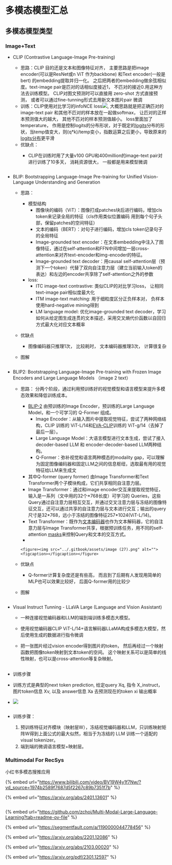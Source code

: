 # 多模态模型汇总

## 多模态模型类型



### Image+Text

* CLIP (Contrastive Language-Image Pre-training)
  * 思路：CLIP 目的还是文本和图像特征对齐， 主要思路是把image encoder(可以是ResNet或n ViT 作为backbone) 和Text encoder(一般是bert) 的embedding提取并归一化。 之后把两者的embedding做余弦相似度。text-image pair是匹对的话相似度接近1， 不匹对的接近0.用这种方法去训练模型。 CLIP对图文预测时可以直接用 zero-shot 方式直接预测， 或者可以通过fine-tunning形式去用新文本图片pair 微调
  * 训练：CLIP使用对比学习的infoNCE loss![](<../.gitbook/assets/image (24).png>), 大概思路就是把正确匹对的image-text pair 和其他不匹对的样本放在一起做softmax， 让匹对的正样本预测值大的越大， 其他不匹对的样本预测值越小。 loss里面加了temperature， 作用是控制logits的分布形状，对于既定的[logits](https://zhida.zhihu.com/search?content\_id=233440332\&content\_type=Article\&match\_order=3\&q=logits\&zhida\_source=entity)分布的形状，当temp值变大，则(q\*k)/temp变小，指数运算之后更小，导致原来的[logits分布](https://zhida.zhihu.com/search?content\_id=233440332\&content\_type=Article\&match\_order=2\&q=logits%E5%88%86%E5%B8%83\&zhida\_source=entity)更平滑
  * 优缺点：
    *   CLIP在训练时用了大量v100 GPU和400million的image-text pair对进行训练了10多天， 消耗资源很大， 一般都是用来模型微调

        <figure><img src="../.gitbook/assets/image (23).png" alt=""><figcaption></figcaption></figure>
* BLIP: Bootstrapping Language-Image Pre-training for Unified Vision-Language Understanding and Generation
  * 思路：
    * 模型结构
      * 图像块的编码（ViT）：图像打成patches块后进行编码，增加cls token来记录全局的特征（cls作用类似位置编码 用到每个句子头部，保留patches的空间特征）
      * 文本的编码（BERT）：对句子进行编码，增加cls token记录句子的全局特征
      * Image-grounded text encoder：在文本embedding中注入了图像特征，通过在self-attention和FFN中间增加一层cross-attention来对齐text-encoder和img-encoder的特征。
      * Image-grounded text decoder：用causal self-attention层（预测下一个token）代替了双向自注意力层（建立当前输入token的表达）和左边的encoder共享除了self-attention之外的参数
    * loss:
      * ITC image-text contrastive: 类似CLIP的对比学习loss， 让相同text-image pair相似度最大化
      * ITM image-text matching: 用于细粒度区分正负样本对， 负样本使用hard-negative mining得到
      * LM language model: 优化image-grounded text decoder，学习如何从给定图生成连贯的文本描述，采用交叉熵代价函数以自回归方式最大化对应文本概率
  * 优缺点
    * 图像编码器只推理1次， 比较耗时， 文本编码器推理3次， 计算很复杂
  *   图解

      <figure><img src="../.gitbook/assets/image (25).png" alt=""><figcaption></figcaption></figure>
* BLIP2:  Bootstrapping Language-Image Pre-training with Frozen Image Encoders and Large Language Models （image 2 text）
  * 思路： 分两个阶段，通过利用预训练好的视觉模型和语言模型来提升多模态效果和降低训练成本。
    * [BLIP-2](https://zhida.zhihu.com/search?content\_id=233440332\&content\_type=Article\&match\_order=1\&q=BLIP-2\&zhida\_source=entity) 由预训练的Image Encoder，预训练的Large Language Model，和一个可学习的 Q-Former 组成。
      * Image Encoder：从输入图片中提取视觉特征，尝试了两种网络结构，CLIP 训练的 ViT-L/14和[EVA-CLIP](https://zhida.zhihu.com/search?content\_id=233440332\&content\_type=Article\&match\_order=1\&q=EVA-CLIP\&zhida\_source=entity)训练的 ViT-g/14（去掉了最后一层）。
      * Large Language Model：大语言模型进行文本生成，尝试了接入decoder-based LLM 和 encoder-decoder-based LLM两种结构。
      * Q-Former：弥补视觉和语言两种模态的modality gap，可以理解为固定图像编码器和固定LLM之间的信息枢纽，选取最有用的视觉特征给LLM来生成文
    * 其中Q-former (query former) 由Image Transformer和Text Transformer两个子模块构成，它们共享相同自注意力层。
    * Image Transformer：通过和image encoder交互来提取视觉特征，输入是一系列（文中用的32个\*768长度）可学习的 Queries，这些Query通过自注意力层相互交互，并通过交叉注意力层与冻结的图像特征交互，还可以通过共享的自注意力层与文本进行交互；输出的query尺寸是32\*768，远小于冻结的图像特征257\*1024(ViT-L/14)。
    * Text Transformer：既作为[文本编码器](https://zhida.zhihu.com/search?content\_id=233440332\&content\_type=Article\&match\_order=3\&q=%E6%96%87%E6%9C%AC%E7%BC%96%E7%A0%81%E5%99%A8\&zhida\_source=entity)也作为文本解码器，它的自注意力层与Image Transformer共享，根据预训练任务，用不同的self-attention [masks](https://zhida.zhihu.com/search?content\_id=233440332\&content\_type=Article\&match\_order=1\&q=masks\&zhida\_source=entity)来控制Query和文本的交互方式。
    *

        <figure><img src="../.gitbook/assets/image (27).png" alt=""><figcaption></figcaption></figure>
  * 优缺点
    * Q-former计算复杂度还是有些高， 而且到了后期有人发现用简单的MLP也可以效果比较好， 后面Q-former用的比较少
  *   图解

      <figure><img src="../.gitbook/assets/image (26).png" alt=""><figcaption></figcaption></figure>





* Visual Instruct Tunning - LLaVA Large (Language and Vision Assistant)
  * 一种连接视觉编码器和LLM的端到端训练多模态大模型。
  * 使用视觉编码器CLIP ViT-L/14+语言解码器LLaMA构成多模态大模型，然后使用生成的数据进行指令微调
  *   把一张图片经过vision encoder得到图片的token， 然后再经过一个映射函数把图像token映射到文本token的空间。 这个映射关系可以是简单的线性映射，也可以是cross-attention等复杂映射。

      <figure><img src="../.gitbook/assets/image (28).png" alt=""><figcaption></figcaption></figure>
* 训练步骤
* 训练方式是典型的next token prediction, 给定query Xq, 指令 X\_instruct， 图片token信息 Xv, 以及 answer信息 Xa 去预测现在的token xi 输出概率
*   ![](<../.gitbook/assets/image (30).png>)

    <figure><img src="../.gitbook/assets/image (29).png" alt=""><figcaption></figcaption></figure>


* 训练步骤：
  1. 预训练特征对齐模块（映射层W），冻结视觉编码器和LLM，只训练映射矩阵W得到上面公式的最大似然，相当于为冻结的 LLM 训练一个适配的visual tokenizer。
  2. 端到端的微调语言模型+映射层。





### Multimodal For RecSys









小红书多模态搜推应用

{% embed url="https://www.bilibili.com/video/BV19W4y1f7Nw/?vd_source=1974b2589f7687d5f2267c89b7351f7b" %}





{% embed url="https://arxiv.org/abs/2401.13601" %}

<figure><img src="../.gitbook/assets/image (21).png" alt=""><figcaption></figcaption></figure>

{% embed url="https://github.com/zchoi/Multi-Modal-Large-Language-Learning?tab=readme-ov-file" %}

{% embed url="https://segmentfault.com/a/1190000044778456" %}

{% embed url="https://arxiv.org/abs/2201.12086" %}

{% embed url="https://arxiv.org/abs/2103.00020" %}

{% embed url="https://arxiv.org/pdf/2301.12597" %}
